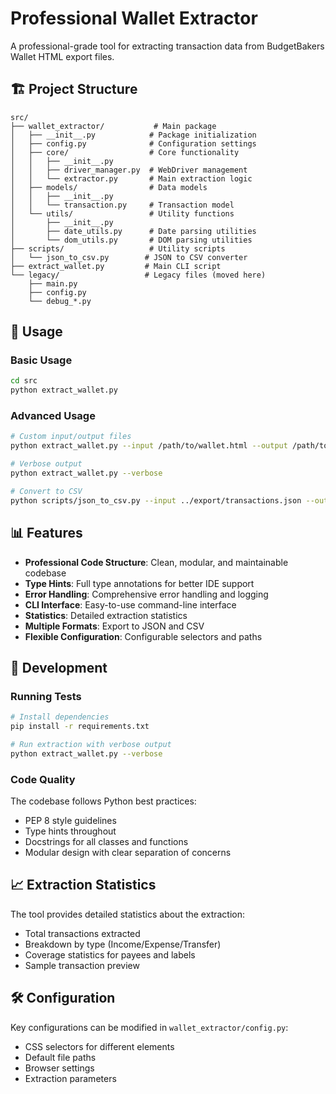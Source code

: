 # Professional Wallet Extractor

A professional-grade tool for extracting transaction data from BudgetBakers Wallet HTML export files.

## 🏗️ Project Structure

```
src/
├── wallet_extractor/           # Main package
│   ├── __init__.py            # Package initialization
│   ├── config.py              # Configuration settings
│   ├── core/                  # Core functionality
│   │   ├── __init__.py
│   │   ├── driver_manager.py  # WebDriver management
│   │   └── extractor.py       # Main extraction logic
│   ├── models/                # Data models
│   │   ├── __init__.py
│   │   └── transaction.py     # Transaction model
│   └── utils/                 # Utility functions
│       ├── __init__.py
│       ├── date_utils.py      # Date parsing utilities
│       └── dom_utils.py       # DOM parsing utilities
├── scripts/                   # Utility scripts
│   └── json_to_csv.py        # JSON to CSV converter
├── extract_wallet.py         # Main CLI script
└── legacy/                   # Legacy files (moved here)
    ├── main.py
    ├── config.py
    └── debug_*.py
```

## 🚀 Usage

### Basic Usage

```bash
cd src
python extract_wallet.py
```

### Advanced Usage

```bash
# Custom input/output files
python extract_wallet.py --input /path/to/wallet.html --output /path/to/output.json

# Verbose output
python extract_wallet.py --verbose

# Convert to CSV
python scripts/json_to_csv.py --input ../export/transactions.json --output ../export/transactions.csv
```

## 📊 Features

- **Professional Code Structure**: Clean, modular, and maintainable codebase
- **Type Hints**: Full type annotations for better IDE support
- **Error Handling**: Comprehensive error handling and logging
- **CLI Interface**: Easy-to-use command-line interface
- **Statistics**: Detailed extraction statistics
- **Multiple Formats**: Export to JSON and CSV
- **Flexible Configuration**: Configurable selectors and paths

## 🔧 Development

### Running Tests

```bash
# Install dependencies
pip install -r requirements.txt

# Run extraction with verbose output
python extract_wallet.py --verbose
```

### Code Quality

The codebase follows Python best practices:
- PEP 8 style guidelines
- Type hints throughout
- Docstrings for all classes and functions
- Modular design with clear separation of concerns

## 📈 Extraction Statistics

The tool provides detailed statistics about the extraction:
- Total transactions extracted
- Breakdown by type (Income/Expense/Transfer)
- Coverage statistics for payees and labels
- Sample transaction preview

## 🛠️ Configuration

Key configurations can be modified in `wallet_extractor/config.py`:
- CSS selectors for different elements
- Default file paths
- Browser settings
- Extraction parameters
